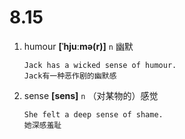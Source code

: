 # 8.15

1. humour **[ˈhjuːmə(r)]** `n` 幽默

   ```
   Jack has a wicked sense of humour.
   Jack有一种恶作剧的幽默感
   ```

2. sense **[sens]** `n` （对某物的）感觉
   ```
   She felt a deep sense of shame.
   她深感羞耻
   ```
